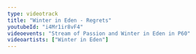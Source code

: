 ```yaml
---
type: videotrack
title: "Winter in Eden - Regrets"
youtubeId: "i4Mr1ir8vF4"
videoevents: "Stream of Passion and Winter in Eden in P60"
videoartists: ["Winter in Eden"]
---
```

